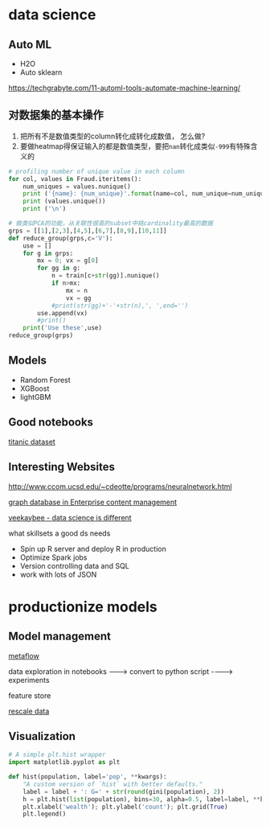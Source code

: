 # data science 

## Auto ML

- H2O
- Auto sklearn

https://techgrabyte.com/11-automl-tools-automate-machine-learning/

## 对数据集的基本操作

1. 把所有不是数值类型的column转化成转化成数值， 怎么做?
2. 要做heatmap得保证输入的都是数值类型，要把`nan`转化成类似`-999`有特殊含义的


```python
# profiling number of unique value in each column
for col, values in Fraud.iteritems():
    num_uniques = values.nunique()
    print ('{name}: {num_unique}'.format(name=col, num_unique=num_uniques))
    print (values.unique())
    print ('\n')
```

```python
# 做类似PCA的功能，从关联性很高的subset中挑cardinality最高的数据
grps = [[1],[2,3],[4,5],[6,7],[8,9],[10,11]]
def reduce_group(grps,c='V'):
    use = []
    for g in grps:
        mx = 0; vx = g[0]
        for gg in g:
            n = train[c+str(gg)].nunique()
            if n>mx:
                mx = n
                vx = gg
            #print(str(gg)+'-'+str(n),', ',end='')
        use.append(vx)
        #print()
    print('Use these',use)
reduce_group(grps)
```

## Models

- Random Forest
- XGBoost
- lightGBM

## Good notebooks

[titanic dataset](https://www.kaggle.com/gunesevitan/titanic-advanced-feature-engineering-tutorial/notebook)


## Interesting Websites

http://www.ccom.ucsd.edu/~cdeotte/programs/neuralnetwork.html

[graph database in Enterprise content management](https://neo4j.com/graphgist/enterprise-content-management-with-neo4j)

[veekaybee - data science is different](https://veekaybee.github.io/2019/02/13/data-science-is-different/)

what skillsets a  good ds needs
- Spin up R server and deploy R in production
- Optimize Spark jobs
- Version controlling data and SQL
- work with lots of JSON


# productionize models

## Model management

[metaflow](https://metaflow.org/)

data exploration in notebooks ---> convert to python script ----> experiments

feature store

[rescale data](https://stats.stackexchange.com/a/70807/289207)


## Visualization

```python
# A simple plt.hist wrapper
import matplotlib.pyplot as plt

def hist(population, label='pop', **kwargs):
    "A custom version of `hist` with better defaults."
    label = label + ': G=' + str(round(gini(population), 2))
    h = plt.hist(list(population), bins=30, alpha=0.5, label=label, **kwargs)
    plt.xlabel('wealth'); plt.ylabel('count'); plt.grid(True)
    plt.legend()

```
